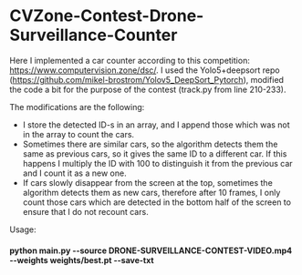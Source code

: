 # CVZone-Contest-Drone-Surveillance-Counter

Here I implemented a car counter according to this competition: https://www.computervision.zone/dsc/. I used the Yolo5+deepsort repo (https://github.com/mikel-brostrom/Yolov5_DeepSort_Pytorch), modified the code a bit for the purpose of the contest (track.py from line 210-233).

The modifications are the following:

- I store the detected ID-s in an array, and I append those which was not in the array to count the cars.
- Sometimes there are similar cars, so the algorithm detects them the same as previous cars, so it gives the same ID to a different car. If this happens I multiply the ID with 100 to distinguish it from the previous car and I count it as a new one.
- If cars slowly disappear from the screen at the top, sometimes the algorithm detects them as new cars, therefore after 10 frames, I only count those cars which are detected in the bottom half of the screen to ensure that I do not recount cars.

Usage:
#### python main.py --source DRONE-SURVEILLANCE-CONTEST-VIDEO.mp4 --weights weights/best.pt --save-txt

